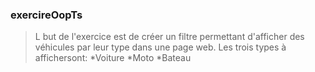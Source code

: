 ### **exercireOopTs**

> L but de l'exercice est de créer un filtre permettant d'afficher des véhicules par leur
> type dans une page web. Les trois types à affichersont:
> *Voiture
> *Moto
> *Bateau
